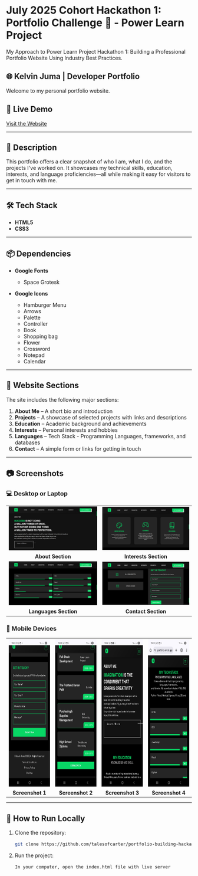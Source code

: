 # July 2025 Cohort Hackathon 1: Portfolio Challenge 🚀 - Power Learn Project

My Approach to Power Learn Project Hackathon 1: Building a Professional Portfolio Website Using Industry Best Practices.

## 🌐 Kelvin Juma | Developer Portfolio

Welcome to my personal portfolio website.

## 🔗 Live Demo

[Visit the Website](https://kelvinsportfolio.vercel.app)

---

## 📌 Description

This portfolio offers a clear snapshot of who I am, what I do, and the projects I've worked on. It showcases my technical skills, education, interests, and language proficiencies—all while making it easy for visitors to get in touch with me.

---

## 🛠️ Tech Stack

- **HTML5**
- **CSS3**

---

## 📦 Dependencies

- **Google Fonts**

  - Space Grotesk

- **Google Icons**
  - Hamburger Menu
  - Arrows
  - Palette
  - Controller
  - Book
  - Shopping bag
  - Flower
  - Crossword
  - Notepad
  - Calendar

---

## 📁 Website Sections

The site includes the following major sections:

1. **About Me** – A short bio and introduction
2. **Projects** – A showcase of selected projects with links and descriptions
3. **Education** – Academic background and achievements
4. **Interests** – Personal interests and hobbies
5. **Languages** – Tech Stack - Programming Languages, frameworks, and databases
6. **Contact** – A simple form or links for getting in touch

---

## 📷 Screenshots

### 💻 Desktop or Laptop

<div align="center">
  <table>
    <tr>
      <td><img src="assets/screenshots/about.png" alt="About Section" width="300"/></td>
      <td><img src="assets/screenshots/interests.png" alt="Interests Section" width="300"/></td>
    </tr>
    <tr>
      <td align="center"><strong>About Section</strong></td>
      <td align="center"><strong>Interests Section</strong></td>
    </tr>
    <tr>
      <td><img src="assets/screenshots/languages.png" alt="Languages Section" width="300"/></td>
      <td><img src="assets/screenshots/contact.png" alt="Contact Section" width="300"/></td>
    </tr>
    <tr>
      <td align="center"><strong>Languages Section</strong></td>
      <td align="center"><strong>Contact Section</strong></td>
    </tr>
  </table>
</div>

### 📱 Mobile Devices

<div align="center">
  <table>
    <tr>
      <td><img src="assets/screenshots/s1.jpg" alt="Portrait 1" height="400"/></td>
      <td><img src="assets/screenshots/s2.jpg" alt="Portrait 2" height="400"/></td>
      <td><img src="assets/screenshots/s3.jpg" alt="Portrait 3" height="400"/></td>
      <td><img src="assets/screenshots/s4.jpg" alt="Portrait 4" height="400"/></td>
    </tr>
    <tr>
      <td align="center"><strong>Screenshot 1</strong></td>
      <td align="center"><strong>Screenshot 2</strong></td>
      <td align="center"><strong>Screenshot 3</strong></td>
      <td align="center"><strong>Screenshot 4</strong></td>
    </tr>
  </table>
</div>

---

## 🧪 How to Run Locally

1. Clone the repository:

   ```bash
   git clone https://github.com/talesofcarter/portfolio-building-hackathon-plp

   ```

2. Run the project:
   ```bash
   In your computer, open the index.html file with live server
   
   ```
